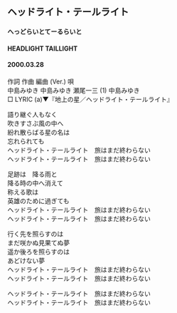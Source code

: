 ## ヘッドライト・テールライト
#### へっどらいとてーるらいと
#### HEADLIGHT TAILLIGHT
#### 2000.03.28


作詞  作曲  編曲 (Ver.)   唄   
中島みゆき   中島みゆき   瀬尾一三 (1)  中島みゆき   
□ LYRIC (a)▼『地上の星／ヘッドライト・テールライト』   
   
   
語り継ぐ人もなく   
吹きすさぶ風の中へ   
紛れ散らばる星の名は   
忘れられても   
ヘッドライト・テールライト　旅はまだ終わらない   
ヘッドライト・テールライト　旅はまだ終わらない   
   
足跡は　降る雨と   
降る時の中へ消えて   
称える歌は   
英雄のために過ぎても   
ヘッドライト・テールライト　旅はまだ終わらない   
ヘッドライト・テールライト　旅はまだ終わらない   
   
行く先を照らすのは   
まだ咲かぬ見果てぬ夢   
遥か後ろを照らすのは   
あどけない夢   
ヘッドライト・テールライト　旅はまだ終わらない   
ヘッドライト・テールライト　旅はまだ終わらない   
   
ヘッドライト・テールライト　旅はまだ終わらない   
ヘッドライト・テールライト　旅はまだ終わらない   